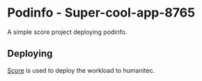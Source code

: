 # Podinfo - Super-cool-app-8765

A simple score project deploying podinfo.

## Deploying

[Score](https://score.dev/) is used to deploy the workload to humanitec.
